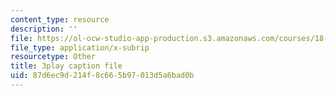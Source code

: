 ```yaml
---
content_type: resource
description: ''
file: https://ol-ocw-studio-app-production.s3.amazonaws.com/courses/18-02sc-multivariable-calculus-fall-2010/87d6ec9d214f8c665b97013d5a6bad0b_6paZkmBMZwQ.srt
file_type: application/x-subrip
resourcetype: Other
title: 3play caption file
uid: 87d6ec9d-214f-8c66-5b97-013d5a6bad0b
---
```

